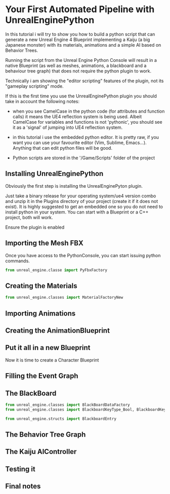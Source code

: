Your First Automated Pipeline with UnrealEnginePython
=

In this tutorial i will try to show you how to build a python script that can generate
a new Unreal Engine 4 Blueprint implementing a Kaiju (a big Japanese monster) with its materials, animations and a simple AI based on Behavior Trees.

Running the script from the Unreal Engine Python Console will result in a native Blueprint (as well as meshes, animations, a blackboard and a behaviour tree graph) that does not require the python plugin to work.

Technically i am showing the "editor scripting" features of the plugin, not its "gameplay scripting" mode.

If this is the first time you use the UnrealEnginePython plugin you should take in account the following notes:

* when you see CamelCase in the python code (for attributes and function calls) it means the UE4 reflection system is being used. Albeit CamelCase for variables and functions is not 'pythonic', you should see it as a 'signal' of jumping into UE4 reflection system.

* in this tutorial i use the embedded python editor. It is pretty raw, if you want you can use your favourite editor (Vim, Sublime, Emacs...). Anything that can edit python files will be good.

* Python scripts are stored in the '/Game/Scripts' folder of the project

Installing UnrealEnginePython
-

Obviously the first step is installing the UnrealEnginePyton plugin.

Just take a binary release for your operating system/ue4 version combo and unzip it in the Plugins directory of your project (create it if it does not exist). It is highly suggested to get an embedded one so you do not need to install python in your system. You can start with a Blueprint or a C++ project, both will work.

Ensure the plugin is enabled

Importing the Mesh FBX
-

Once you have access to the PythonConsole, you can start issuing python commands.

```python
from unreal_engine.classe import PyFbxFactory
```

Creating the Materials
-

```python
from unreal_engine.classes import MaterialFactoryNew
```

Importing Animations
-

Creating the AnimationBlueprint
-

Put it all in a new Blueprint
-

Now it is time to create a Character Blueprint

Filling the Event Graph
-

The BlackBoard
-

```python
from unreal_engine.classes import BlackBoardDataFactory
from unreal_engine.classes import BlackboardKeyType_Bool, BlackboardKeyType_String

from unreal_engine.structs import BlackboardEntry

```

The Behavior Tree Graph
-

The Kaiju AIController
-

Testing it
-

Final notes
-


